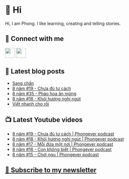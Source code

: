 # 👋 Hi

Hi, I am Phong. I like learning, creating and telling stories.

## 🔗 Connect with me
[<img height="32" width="32" src="https://cdn.jsdelivr.net/npm/simple-icons@v3/icons/youtube.svg" />](https://www.youtube.com/channel/UCXykqt3V2-9bYXKWZRcH0rA)
[<img height="32" width="32" src="https://cdn.jsdelivr.net/npm/simple-icons@v3/icons/instagram.svg" />](https://www.instagram.com/phongever)

## 📝 Latest blog posts

<!-- BLOG-POST-LIST:START -->
- [Sang chấn](https://phongever.substack.com/p/sang-chan)
- [8 năm #19 - Chưa đủ tư cách](https://phongever.substack.com/p/8-nam-19-chua-u-tu-cach)
- [8 năm #35 - Pháo hoa ăn mừng](https://phongever.substack.com/p/8-nam-35-phao-hoa-an-mung)
- [8 năm #18 - Khói hương nghi ngút](https://phongever.substack.com/p/8-nam-18-khoi-huong-nghi-ngut)
- [Viết nhanh cho rồi](https://phongever.substack.com/p/viet-nhanh-cho-roi)
<!-- BLOG-POST-LIST:END -->

## 📺 Latest Youtube videos

<!-- YOUTUBE-VIDEO-LIST:START -->
- [8 năm #19 - Chưa đủ tư cách | Phongever podcast](https://www.youtube.com/watch?v=G-rpOkXKeQU)
- [8 năm #18 - Khói hương nghi ngút | Phongever podcast](https://www.youtube.com/watch?v=6mjAK-l9jkM)
- [8 năm #17 - Mỗi đứa một nơi | Phongever podcast](https://www.youtube.com/watch?v=qdtks9kHzSc)
- [8 năm #16 - Con không biết | Phongever podcast](https://www.youtube.com/watch?v=eWUW82foQZk)
- [8 năm #15 - Chơi ngu | Phongever podcast](https://www.youtube.com/watch?v=33shyg34H-w)
<!-- YOUTUBE-VIDEO-LIST:END -->

## [💌 Subscribe to my newsletter](https://phongever.substack.com/)
